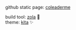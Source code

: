 github static page: [coleaderme](https://coleaderme.github.io)  

build tool: [zola](https://www.getzola.org/) 🦀  
theme: [kita](https://github.com/st1020/kita) ✨  

